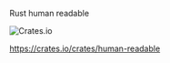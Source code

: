 
Rust human readable

![Crates.io](https://img.shields.io/crates/v/human-readable?logo=rust&style=for-the-badge)

https://crates.io/crates/human-readable
